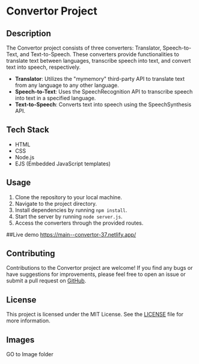 # Convertor Project

## Description
The Convertor project consists of three converters: Translator, Speech-to-Text, and Text-to-Speech. These converters provide functionalities to translate text between languages, transcribe speech into text, and convert text into speech, respectively.

- **Translator**: Utilizes the "mymemory" third-party API to translate text from any language to any other language.
- **Speech-to-Text**: Uses the SpeechRecognition API to transcribe speech into text in a specified language.
- **Text-to-Speech**: Converts text into speech using the SpeechSynthesis API.

## Tech Stack
- HTML
- CSS
- Node.js
- EJS (Embedded JavaScript templates)

## Usage
1. Clone the repository to your local machine.
2. Navigate to the project directory.
3. Install dependencies by running `npm install`.
4. Start the server by running `node server.js`.
5. Access the converters through the provided routes.

##Live demo
https://main--convertor-37.netlify.app/

## Contributing
Contributions to the Convertor project are welcome! If you find any bugs or have suggestions for improvements, please feel free to open an issue or submit a pull request on [GitHub](https://github.com/yourusername/convertor-project).

## License
This project is licensed under the MIT License. See the [LICENSE](LICENSE) file for more information.

## Images
GO to Image folder 

